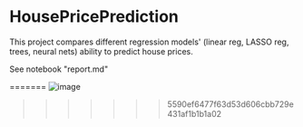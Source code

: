 # HousePricePrediction
This project compares different regression models' (linear reg, LASSO reg, trees, neural nets)  ability to predict house prices.

See notebook "report.md"

=======
![image](https://user-images.githubusercontent.com/97337456/191019719-39bd51f6-c7ce-49e0-9588-9384cc578ed6.png)
>>>>>>> 5590ef6477f63d53d606cbb729e431af1b1b1a02
